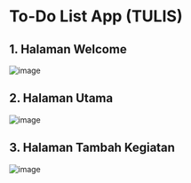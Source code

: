 # To-Do List App (TULIS)

## 1. Halaman Welcome
![image](https://github.com/user-attachments/assets/e24b5f41-8a51-4d17-9d3e-b4467a26721c)

## 2. Halaman Utama
![image](https://github.com/user-attachments/assets/45a82738-218e-4cbc-83a4-7bede8bd9a98)

## 3. Halaman Tambah Kegiatan
![image](https://github.com/user-attachments/assets/3694b650-e70a-428a-9060-44f80130726d)
